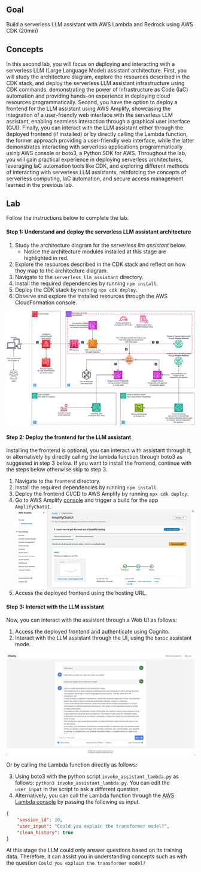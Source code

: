 
## Goal

Build a serverless LLM assistant with AWS Lambda and Bedrock using AWS CDK (20min)

## Concepts

In this second lab, you will focus on deploying and interacting with a serverless LLM (Large Language Model) assistant architecture.
First, you will study the architecture diagram, explore the resources described in the CDK stack,
and deploy the serverless LLM assistant infrastructure using CDK commands,
demonstrating the power of Infrastructure as Code (IaC) automation and providing hands-on experience in deploying cloud resources programmatically.
Second, you have the option to deploy a frontend for the LLM assistant using AWS Amplify,
showcasing the integration of a user-friendly web interface with the serverless LLM assistant,
enabling seamless interaction through a graphical user interface (GUI).
Finally, you can interact with the LLM assistant either through the deployed frontend (if installed) or by directly calling the Lambda function,
the former approach providing a user-friendly web interface, while the latter demonstrates interacting with serverless applications programmatically using AWS console or boto3, a Python SDK for AWS.
Throughout the lab, you will gain practical experience in deploying serverless architectures, leveraging IaC automation tools like CDK,
and exploring different methods of interacting with serverless LLM assistants, reinforcing the concepts of serverless computing, IaC automation, and secure access management learned in the previous lab.

## Lab

Follow the instructions below to complete the lab.

#### Step 1: Understand and deploy the serverless LLM assistant architecture

1. Study the architecture diagram for the *serverless llm assistant* below.
    * Notice the architecture modules installed at this stage are highlighted in red.
2. Explore the resources described in the CDK stack and reflect on how they map to the architecture diagram.
3. Navigate to the `serverless_llm_assistant` directory.
4. Install the required dependencies by running `npm install`.
5. Deploy the CDK stack by running `npx cdk deploy`.
6. Observe and explore the installed resources through the AWS CloudFormation console.

![Agentic Assistant workshop Architecture](/assets/agentic-assistant-workshop-architecture-lab-02.png)

#### Step 2: Deploy the frontend for the LLM assistant

Installing the frontend is optional, you can interact with assistant through it, or alternatively by directly calling the lambda function through boto3
as suggested in step 3 below. If you want to install the frontend, continue with the steps below otherwise skip to step 3.

1. Navigate to the `frontend` directory.
2. Install the required dependencies by running `npm install`.
4. Deploy the frontend CI/CD to AWS Amplify by running `npx cdk deploy`.
5. Go to AWS Amplify [console](https://console.aws.amazon.com/amplify/home) and trigger a build for the app `AmplifyChatUI`.
![trigger the app build on the Amplify console](/assets/trigger-a-build-of-amplify-app.png)
6. Access the deployed frontend using the hosting URL.

#### Step 3: Interact with the LLM assistant

Now, you can interact with the assistant through a Web UI as follows:

1. Access the deployed frontend and authenticate using Cognito.
2. Interact with the LLM assistant through the UI, using the `basic` assistant mode.

![a demonstration of the chat ui](/assets/assistant-ui-demo.png)

Or by calling the Lambda function directly as follows:

3. Using boto3 with the python script `invoke_assistant_lambda.py` as follows: `python3 invoke_assistant_lambda.py`. You can edit the `user_input` in the script to ask a different question.
4. Alternatively, you can call the Lambda function through the [AWS Lambda console](https://console.aws.amazon.com/lambda/home) by passing the following as input.
```json
{
    "session_id": 10,
    "user_input": "Could you explain the transformer model?",
    "clean_history": true
}
```

At this stage the LLM could only answer questions based on its training data.
Therefore, it can assist you in understanding concepts such as with the question `Could you explain the transformer model?`
